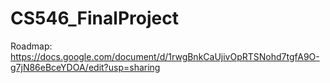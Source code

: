 # CS546_FinalProject
Roadmap:
  https://docs.google.com/document/d/1rwgBnkCaUjivOpRTSNohd7tgfA9O-g7jN86eBceYDOA/edit?usp=sharing
